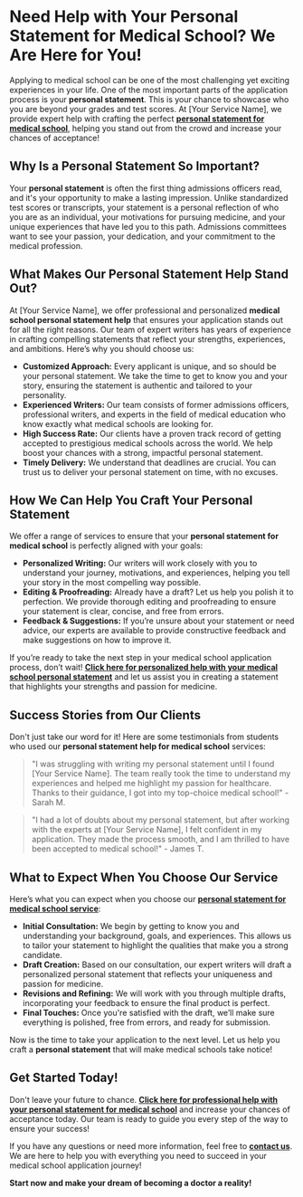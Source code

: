 # Need Help with Your Personal Statement for Medical School? We Are Here for You!

Applying to medical school can be one of the most challenging yet exciting experiences in your life. One of the most important parts of the application process is your **personal statement**. This is your chance to showcase who you are beyond your grades and test scores. At [Your Service Name], we provide expert help with crafting the perfect [**personal statement for medical school**](https://tinyurl.com/topessay?keyword=personal+statement+help+medical+school), helping you stand out from the crowd and increase your chances of acceptance!

## Why Is a Personal Statement So Important?

Your **personal statement** is often the first thing admissions officers read, and it's your opportunity to make a lasting impression. Unlike standardized test scores or transcripts, your statement is a personal reflection of who you are as an individual, your motivations for pursuing medicine, and your unique experiences that have led you to this path. Admissions committees want to see your passion, your dedication, and your commitment to the medical profession.

## What Makes Our Personal Statement Help Stand Out?

At [Your Service Name], we offer professional and personalized **medical school personal statement help** that ensures your application stands out for all the right reasons. Our team of expert writers has years of experience in crafting compelling statements that reflect your strengths, experiences, and ambitions. Here’s why you should choose us:

- **Customized Approach:** Every applicant is unique, and so should be your personal statement. We take the time to get to know you and your story, ensuring the statement is authentic and tailored to your personality.
- **Experienced Writers:** Our team consists of former admissions officers, professional writers, and experts in the field of medical education who know exactly what medical schools are looking for.
- **High Success Rate:** Our clients have a proven track record of getting accepted to prestigious medical schools across the world. We help boost your chances with a strong, impactful personal statement.
- **Timely Delivery:** We understand that deadlines are crucial. You can trust us to deliver your personal statement on time, with no excuses.

## How We Can Help You Craft Your Personal Statement

We offer a range of services to ensure that your **personal statement for medical school** is perfectly aligned with your goals:

- **Personalized Writing:** Our writers will work closely with you to understand your journey, motivations, and experiences, helping you tell your story in the most compelling way possible.
- **Editing & Proofreading:** Already have a draft? Let us help you polish it to perfection. We provide thorough editing and proofreading to ensure your statement is clear, concise, and free from errors.
- **Feedback & Suggestions:** If you’re unsure about your statement or need advice, our experts are available to provide constructive feedback and make suggestions on how to improve it.

If you’re ready to take the next step in your medical school application process, don’t wait! [**Click here for personalized help with your medical school personal statement**](https://tinyurl.com/topessay?keyword=personal+statement+help+medical+school) and let us assist you in creating a statement that highlights your strengths and passion for medicine.

## Success Stories from Our Clients

Don't just take our word for it! Here are some testimonials from students who used our **personal statement help for medical school** services:

> "I was struggling with writing my personal statement until I found [Your Service Name]. The team really took the time to understand my experiences and helped me highlight my passion for healthcare. Thanks to their guidance, I got into my top-choice medical school!" - Sarah M.

> "I had a lot of doubts about my personal statement, but after working with the experts at [Your Service Name], I felt confident in my application. They made the process smooth, and I am thrilled to have been accepted to medical school!" - James T.

## What to Expect When You Choose Our Service

Here’s what you can expect when you choose our [**personal statement for medical school service**](https://tinyurl.com/topessay?keyword=personal+statement+help+medical+school):

- **Initial Consultation:** We begin by getting to know you and understanding your background, goals, and experiences. This allows us to tailor your statement to highlight the qualities that make you a strong candidate.
- **Draft Creation:** Based on our consultation, our expert writers will draft a personalized personal statement that reflects your uniqueness and passion for medicine.
- **Revisions and Refining:** We will work with you through multiple drafts, incorporating your feedback to ensure the final product is perfect.
- **Final Touches:** Once you're satisfied with the draft, we’ll make sure everything is polished, free from errors, and ready for submission.

Now is the time to take your application to the next level. Let us help you craft a **personal statement** that will make medical schools take notice!

## Get Started Today!

Don't leave your future to chance. [**Click here for professional help with your personal statement for medical school**](https://tinyurl.com/topessay?keyword=personal+statement+help+medical+school) and increase your chances of acceptance today. Our team is ready to guide you every step of the way to ensure your success!

If you have any questions or need more information, feel free to [**contact us**](https://tinyurl.com/topessay?keyword=personal+statement+help+medical+school). We are here to help you with everything you need to succeed in your medical school application journey!

**Start now and make your dream of becoming a doctor a reality!**
